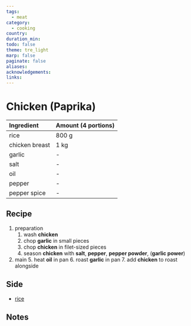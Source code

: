 ```yaml
---
tags:
  - meat
category:
  - cooking
country: 
duration_min: 
todo: false
theme: tre_light
marp: false
paginate: false
aliases: 
acknowledgements: 
links:
---
```



# Chicken (Paprika)

|Ingredient|Amount (4 portions)|
| :- | :- |
|rice|800 g|
|chicken breast|1 kg|
|garlic|-|
|salt|-|
|oil|-|
|pepper|-|
|pepper spice|-|

## Recipe

1. preparation
    1. wash **chicken**
    2. chop **garlic** in small pieces
    3. chop **chicken** in filet-sized pieces
    4. season **chicken** with **salt**, **pepper**, **pepper powder**, (**garlic power**)
2. main
    5. heat **oil** in pan
    6. roast **garlic** in pan
    7. add **chicken** to roast alongside

## Side
* [rice](./Rice.md)

## Notes

